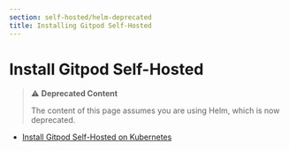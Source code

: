 ```yaml
---
section: self-hosted/helm-deprecated
title: Installing Gitpod Self-Hosted
---
```


<script context="module">
  export const prerender = true;
</script>

# Install Gitpod Self-Hosted

> ⚠️ **Deprecated Content**
>
> The content of this page assumes you are using Helm, which is now deprecated.

- [Install Gitpod Self-Hosted on Kubernetes](./installation/on-kubernetes)

